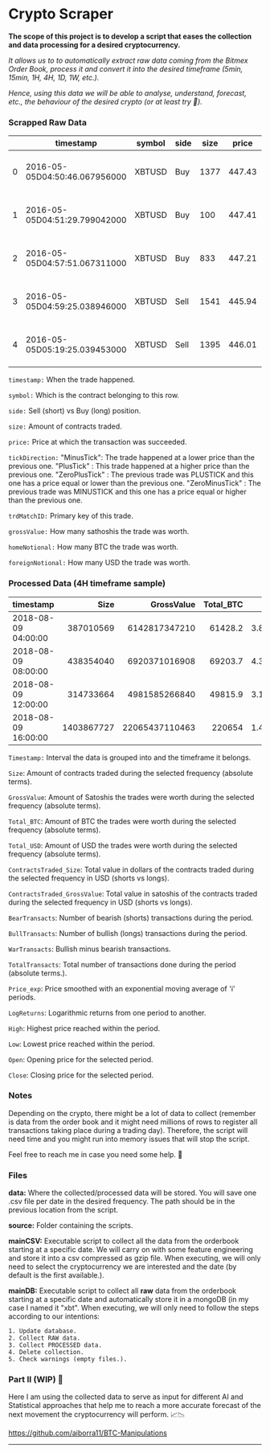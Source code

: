 # Crypto Scraper
**The scope of this project is to develop a script that eases the collection and data processing for a desired cryptocurrency.**

_It allows us to to automatically extract raw data coming from the Bitmex Order Book, process it and convert it into the desired timeframe (5min, 15min, 1H, 4H, 1D, 1W, etc.)._

_Hence, using this data we will be able to analyse, understand, forecast, etc., the behaviour of the desired crypto (or at least try 🤔)._


### Scrapped Raw Data

|   | timestamp                     | symbol | side | size | price  | tickDirection | trdMatchID                           | grossValue | homeNotional       | foreignNotional |
|---|-------------------------------|--------|------|------|--------|---------------|--------------------------------------|------------|--------------------|-----------------|
| 0 | 2016-05-05D04:50:46.067956000 | XBTUSD | Buy  | 1377 | 447.43 | ZeroPlusTick  | 07b3bf2e-b40f-7c24-6c51-3bd110fec715 | 307758123  | 3.0775810000000003 | 1377.0          |
| 1 | 2016-05-05D04:51:29.799042000 | XBTUSD | Buy  | 100  | 447.41 | MinusTick     | b9a3094b-0aff-5745-179c-038b3c5758db | 22350900   | 0.223509           | 100.0           |
| 2 | 2016-05-05D04:57:51.067311000 | XBTUSD | Buy  | 833  | 447.21 | MinusTick     | 9243015e-bf0a-bb3b-3fa8-bae4a3d0fb91 | 186266297  | 1.862663           | 833.0           |
| 3 | 2016-05-05D04:59:25.038946000 | XBTUSD | Sell | 1541 | 445.94 | MinusTick     | 51b3b292-a973-0c57-108c-acc6c444a66d | 345561545  | 3.4556150000000003 | 1541.0          |
| 4 | 2016-05-05D05:19:25.039453000 | XBTUSD | Sell | 1395 | 446.01 | PlusTick      | b2800914-b327-4983-497d-3ef4b7277c57 | 312772950  | 3.12773            | 1395.0          |

`timestamp:` When the trade happened.

`symbol:` Which is the contract belonging to this row.

`side:` Sell (short) vs Buy (long) position.

`size:` Amount of contracts traded.

`price:` Price at which the transaction was succeeded.

`tickDirection:` "MinusTick":  The trade happened at a lower price than the previous one. "PlusTick" : This trade happened at a higher price than the previous one. "ZeroPlusTick" : The previous trade was PLUSTICK and this one has a price equal or lower than the previous one. "ZeroMinusTick" : The previous trade was MINUSTICK and this one has a price equal or higher than the previous one.

`trdMatchID:` Primary key of this trade.

`grossValue:` How many sathoshis the trade was worth.

`homeNotional:` How many BTC the trade was worth.

`foreignNotional:` How many USD the trade was worth.

### Processed Data (4H timeframe sample) 
 
 | timestamp           |       Size |     GrossValue |   Total_BTC |   Total_USD |   ContractsTraded_Size |   ContractsTraded_GrossValue |   BearTransacts |   BullTransacts |   WarTransacts |   TotalTransacts |   Price_exp |   LogReturns |   High |    Low |   Open |   Close |
|:--------------------|-----------:|---------------:|------------:|------------:|-----------------------:|-----------------------------:|----------------:|----------------:|---------------:|-----------------:|------------:|-------------:|-------:|-------:|-------:|--------:|
| 2018-08-09 04:00:00 |  387010569 |  6142817347210 |     61428.2 | 3.87011e+08 |            2.17375e+07 |                  3.44337e+11 |           36181 |           44281 |           8100 |            80462 |     6280.39 |  0           | 6329.5 | 6260   | 6273.5 |  6320   |
| 2018-08-09 08:00:00 |  438354040 |  6920371016908 |     69203.7 | 4.38354e+08 |            2.20478e+07 |                  3.46379e+11 |           42131 |           46161 |           4030 |            88292 |     6302.3  |  0.00348287  | 6390   | 6290   | 6320   |  6316.5 |
| 2018-08-09 12:00:00 |  314733664 |  4981585266840 |     49815.9 | 3.14734e+08 |           -1.61104e+06 |                 -2.70579e+10 |           35096 |           33561 |          -1535 |            68657 |     6312.82 |  0.00166856  | 6352   | 6273.5 | 6316   |  6320   |
| 2018-08-09 16:00:00 | 1403867727 | 22065437110463 |    220654   | 1.40387e+09 |            2.75257e+07 |                  3.95259e+11 |          106490 |          110371 |           3881 |           216861 |     6314.68 |  0.000293317 | 6550   | 6182   | 6320   |  6493.5 |
 
`Timestamp:` Interval the data is grouped into and the timeframe it belongs.

`Size`: Amount of contracts traded during the selected frequency (absolute terms).

`GrossValue`: Amount of Satoshis the trades were worth during the selected frequency (absolute terms). 

`Total_BTC`: Amount of BTC the trades were worth during the selected frequency (absolute terms). 

`Total_USD`: Amount of USD the trades were worth during the selected frequency (absolute terms). 

`ContractsTraded_Size`: Total value in dollars of the contracts traded during the selected frequency in USD (shorts vs longs).

`ContractsTraded_GrossValue`: Total value in satoshis of the contracts traded during the selected frequency in USD (shorts vs longs).

`BearTransacts`: Number of bearish (shorts) transactions during the period.

`BullTransacts`: Number of bullish (longs) transactions during the period.

`WarTransacts`: Bullish minus bearish transactions.

`TotalTransacts`: Total number of transactions done during the period (absolute terms.).

`Price_exp`: Price smoothed with an exponential moving average of 'i' periods.

`LogReturns`: Logarithmic returns from one period to another.

`High`: Highest price reached within the period. 

`Low`: Lowest price reached within the period. 

`Open`: Opening price for the selected period. 

`Close`: Closing price for the selected period. 



### Notes
Depending on the crypto, there might be a lot of data to collect (remember is data from the order book and it might need millions of rows to register all transactions taking place during a trading day). Therefore, the script will need time and you might run into memory issues that will stop the script. 

Feel free to reach me in case you need some help. 💬

 
### Files

**data:** Where the collected/processed data will be stored. You will save one .csv file per date in the desired frequency. The path should be in the previous location from the script.

**source:** Folder containing the scripts. 

**mainCSV:** Executable script to collect all the data from the orderbook starting at a specific date. We will carry on with some feature engineering and store it into a csv compressed as gzip file. When executing, we will only need to select the cryptocurrency we are interested and the date (by default is the first available.). 

**mainDB:** Executable script to collect all **raw** data from the orderbook starting at a specific date and automatically store it in a mongoDB (in my case I named it "xbt". When executing, we will only need to follow the steps according to our intentions: 
    
    1. Update database.
    2. Collect RAW data.
    3. Collect PROCESSED data.
    4. Delete collection.
    5. Check warnings (empty files.).


### Part II (WIP) 🌱
Here I am using the collected data to serve as input for different AI and Statistical approaches that help me to reach a more accurate forecast of the next movement the cryptocurrency will perform. 📈📉


https://github.com/aiborra11/BTC-Manipulations



********

